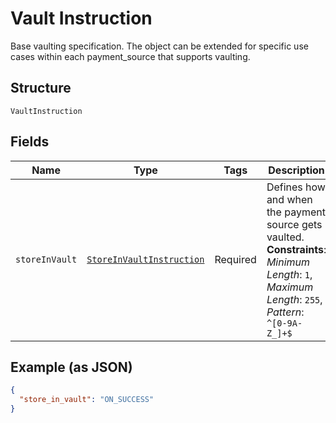 
# Vault Instruction

Base vaulting specification. The object can be extended for specific use cases within each payment_source that supports vaulting.

## Structure

`VaultInstruction`

## Fields

| Name | Type | Tags | Description |
|  --- | --- | --- | --- |
| `storeInVault` | [`StoreInVaultInstruction`](../../doc/models/store-in-vault-instruction.md) | Required | Defines how and when the payment source gets vaulted.<br>**Constraints**: *Minimum Length*: `1`, *Maximum Length*: `255`, *Pattern*: `^[0-9A-Z_]+$` |

## Example (as JSON)

```json
{
  "store_in_vault": "ON_SUCCESS"
}
```

